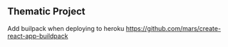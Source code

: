 ## Thematic Project

Add builpack when deploying to heroku https://github.com/mars/create-react-app-buildpack
